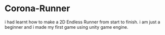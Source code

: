 # Corona-Runner
 i had learnt how to make a 2D Endless Runner from start to finish. i am just a beginner and i made my first game using unity game engine.
